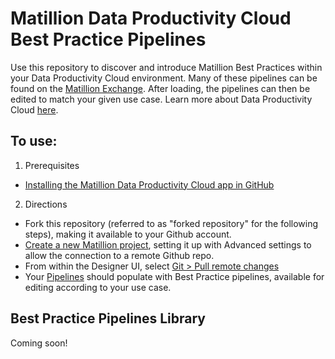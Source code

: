 # Matillion Data Productivity Cloud Best Practice Pipelines

Use this repository to discover and introduce Matillion Best Practices within your Data Productivity Cloud environment. Many of these pipelines can be found on the [Matillion Exchange](https://exchange.matillion.com/data-productivity-cloud/pipeline/). After loading, the pipelines can then be edited to match your given use case. Learn more about Data Productivity Cloud [here](https://docs.matillion.com/data-productivity-cloud/data-productivity-cloud-overview/).

## To use:
1. Prerequisites
- [Installing the Matillion Data Productivity Cloud app in GitHub](https://docs.matillion.com/data-productivity-cloud/designer/docs/installing-matillion-app-github-marketplace/)

2. Directions
- Fork this repository (referred to as "forked repository" for the following steps), making it available to your Github account. 
- [Create a new Matillion project](https://docs.matillion.com/data-productivity-cloud/designer/docs/projects/#add-a-new-project), setting it up with Advanced settings to allow the connection to a remote Github repo.
- From within the Designer UI, select [Git > Pull remote changes](https://docs.matillion.com/data-productivity-cloud/designer/docs/git-pull/)
- Your [Pipelines](https://docs.matillion.com/data-productivity-cloud/designer/docs/pipelines/) should populate with Best Practice pipelines, available for editing according to your use case.

## Best Practice Pipelines Library
Coming soon!
